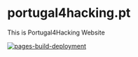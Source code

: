 # portugal4hacking.pt
This is Portugal4Hacking Website


[![pages-build-deployment](https://github.com/Portugal4Hacking/portugal4hacking.pt/actions/workflows/pages/pages-build-deployment/badge.svg?branch=main)](https://github.com/Portugal4Hacking/portugal4hacking.pt/actions/workflows/pages/pages-build-deployment)
